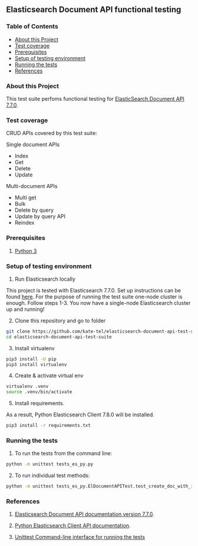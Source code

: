 ## **Elasticsearch Document API functional testing**

### **Table of Contents**

* [About this Project](#about-this-project)
* [Test coverage](#test-coverage)
* [Prerequisites](#prerequisites)
* [Setup of testing environment](#setup-of-testing-environment)
* [Running the tests](#running-the-tests)
* [References](#references)

### **About this Project**

This test suite perfoms functional testing for [ElasticSearch Document API 7.7.0](https://www.elastic.co/guide/en/elasticsearch/reference/7.7/docs.html).

### **Test coverage**

CRUD APIs covered by this test suite:

Single document APIs

* Index
* Get
* Delete
* Update

Multi-document APIs

* Multi get
* Bulk
* Delete by query
* Update by query API
* Reindex

### **Prerequisites**

1. [Python 3](https://www.python.org/downloads/)

### **Setup of testing environment**

1. Run Elasticsearch locally

This project is tested with Elasticsearch 7.7.0. Set up instructions can be found [here](https://www.elastic.co/guide/en/elasticsearch/reference/7.7/getting-started-install.html#run-elasticsearch-local).
For the purpose of running the test suite one-node cluster is enough. Follow steps 1-3. 
You now have a single-node Elasticsearch cluster up and running!

2. Clone this repository and go to folder

```bash
git clone https://github.com/kate-tel/elasticsearch-document-api-test-suite.git
cd elasticsearch-document-api-test-suite
```

3. Install virtualenv

```bash
pip3 install -U pip
pip3 install virtualenv
```

4. Create & activate virtual env

```bash
virtualenv .venv
source .venv/bin/activate
```

5. Install requirements. 

As a result, Python Elasticsearch Client 7.8.0 will be installed.

```bash
pip3 install -r requirements.txt
```

### **Running the tests**

1. To run the tests from the command line:

```bash
python -m unittest tests_es_py.py
```

2. To run individual test methods:

```bash
python -m unittest tests_es_py.ElDocumentAPITest.test_create_doc_with_id
```

### **References**

1. [Elasticsearch Document API documentation version 7.7.0](https://www.elastic.co/guide/en/elasticsearch/reference/7.7/docs.html).

2. [Python Elasticsearch Client API documentation](https://elasticsearch-py.readthedocs.io/en/master/api.html).

3. [Unittest Command-line interface for running the tests](https://docs.python.org/3/library/unittest.html#command-line-interface)